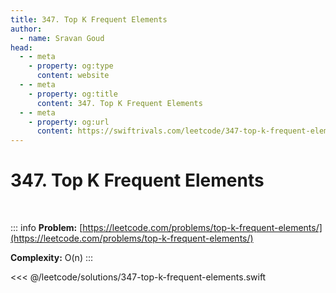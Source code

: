 ```yaml
---
title: 347. Top K Frequent Elements
author:
  - name: Sravan Goud
head:
  - - meta
    - property: og:type
      content: website
  - - meta
    - property: og:title
      content: 347. Top K Frequent Elements
  - - meta
    - property: og:url
      content: https://swiftrivals.com/leetcode/347-top-k-frequent-elements
---
```


# 347. Top K Frequent Elements

<br/>

::: info
**Problem:** [https://leetcode.com/problems/top-k-frequent-elements/](https://leetcode.com/problems/top-k-frequent-elements/)

**Complexity:** O(n)
:::

<<< @/leetcode/solutions/347-top-k-frequent-elements.swift